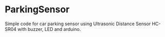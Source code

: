# ParkingSensor
Simple code for car parking sensor using Ultrasonic Distance Sensor HC-SR04 with buzzer, LED and arduino.
